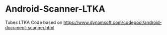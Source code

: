 # Android-Scanner-LTKA
 Tubes LTKA
 Code based on https://www.dynamsoft.com/codepool/android-document-scanner.html
